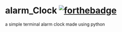 # alarm_Clock [![forthebadge](https://forthebadge.com/images/badges/built-with-love.svg)](https://forthebadge.com)
a simple terminal alarm clock made using python
